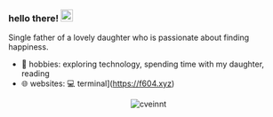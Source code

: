 ### hello there! <img src="https://media.giphy.com/media/hvRJCLFzcasrR4ia7z/giphy.gif" width="22">

Single father of a lovely daughter who is passionate about finding happiness.
 
- 🌱 hobbies: exploring technology, spending time with my daughter, reading
- 🌐 websites: 💻 terminal](https://f604.xyz)
 
<p align="center"> <img src="https://github-readme-stats.vercel.app/api?username=fszf&count_private=false&show_icons=true&hide_border=true&theme=tokyonight" alt="cveinnt" />
